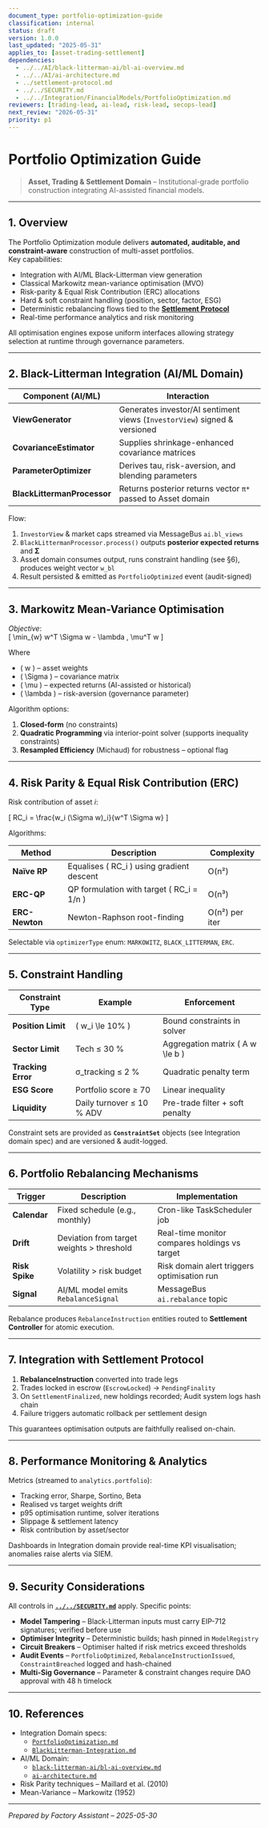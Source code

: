 ```yaml
---
document_type: portfolio-optimization-guide
classification: internal
status: draft
version: 1.0.0
last_updated: "2025-05-31"
applies_to: [asset-trading-settlement]
dependencies:
  - ../../AI/black-litterman-ai/bl-ai-overview.md
  - ../../AI/ai-architecture.md
  - ../settlement-protocol.md
  - ../../SECURITY.md
  - ../../Integration/FinancialModels/PortfolioOptimization.md
reviewers: [trading-lead, ai-lead, risk-lead, secops-lead]
next_review: "2026-05-31"
priority: p1
---
```


# Portfolio Optimization Guide  

> **Asset, Trading & Settlement Domain** – Institutional-grade portfolio construction integrating AI-assisted financial models.

---

## 1. Overview

The Portfolio Optimization module delivers **automated, auditable, and constraint-aware** construction of multi-asset portfolios.  
Key capabilities:

* Integration with AI/ML Black-Litterman view generation  
* Classical Markowitz mean-variance optimisation (MVO)  
* Risk-parity & Equal Risk Contribution (ERC) allocations  
* Hard & soft constraint handling (position, sector, factor, ESG)  
* Deterministic rebalancing flows tied to the **[Settlement Protocol](../settlement-protocol.md)**  
* Real-time performance analytics and risk monitoring  

All optimisation engines expose uniform interfaces allowing strategy selection at runtime through governance parameters.

---

## 2. Black-Litterman Integration (AI/ML Domain)

| Component (AI/ML) | Interaction |
|-------------------|-------------|
| **ViewGenerator** | Generates investor/AI sentiment views (`InvestorView`) signed & versioned |
| **CovarianceEstimator** | Supplies shrinkage-enhanced covariance matrices |
| **ParameterOptimizer** | Derives tau, risk-aversion, and blending parameters |
| **BlackLittermanProcessor** | Returns posterior returns vector `π*` passed to Asset domain |

Flow:

1. `InvestorView` & market caps streamed via MessageBus `ai.bl_views`  
2. `BlackLittermanProcessor.process()` outputs **posterior expected returns** and **Σ**  
3. Asset domain consumes output, runs constraint handling (see §6), produces weight vector `w_bl`  
4. Result persisted & emitted as `PortfolioOptimized` event (audit-signed)  

---

## 3. Markowitz Mean-Variance Optimisation

*Objective*:  
\[
\min_{w} w^T \Sigma w - \lambda \, \mu^T w
\]

Where  

* \( w \) – asset weights  
* \( \Sigma \) – covariance matrix  
* \( \mu \) – expected returns (AI-assisted or historical)  
* \( \lambda \) – risk-aversion (governance parameter)

Algorithm options:

1. **Closed-form** (no constraints)  
2. **Quadratic Programming** via interior-point solver (supports inequality constraints)  
3. **Resampled Efficiency** (Michaud) for robustness – optional flag

---

## 4. Risk Parity & Equal Risk Contribution (ERC)

Risk contribution of asset *i*:

\[
RC_i = \frac{w_i (\Sigma w)_i}{w^T \Sigma w}
\]

Algorithms:

| Method | Description | Complexity |
|--------|-------------|------------|
| **Naïve RP** | Equalises \( RC_i \) using gradient descent | O(n²) |
| **ERC-QP** | QP formulation with target \( RC_i = 1/n \) | O(n³) |
| **ERC-Newton** | Newton-Raphson root-finding | O(n²) per iter |

Selectable via `optimizerType` enum: `MARKOWITZ`, `BLACK_LITTERMAN`, `ERC`.

---

## 5. Constraint Handling

| Constraint Type | Example | Enforcement |
|-----------------|---------|-------------|
| **Position Limit** | \( w_i \le 10\% \) | Bound constraints in solver |
| **Sector Limit** | Tech ≤ 30 % | Aggregation matrix \( A w \le b \) |
| **Tracking Error** | σ\_tracking ≤ 2 % | Quadratic penalty term |
| **ESG Score** | Portfolio score ≥ 70 | Linear inequality |
| **Liquidity** | Daily turnover ≤ 10 % ADV | Pre-trade filter + soft penalty |

Constraint sets are provided as **`ConstraintSet`** objects (see Integration domain spec) and are versioned & audit-logged.

---

## 6. Portfolio Rebalancing Mechanisms

| Trigger | Description | Implementation |
|---------|-------------|----------------|
| **Calendar** | Fixed schedule (e.g., monthly) | Cron-like TaskScheduler job |
| **Drift** | Deviation from target weights > threshold | Real-time monitor compares holdings vs target |
| **Risk Spike** | Volatility > risk budget | Risk domain alert triggers optimisation run |
| **Signal** | AI/ML model emits `RebalanceSignal` | MessageBus `ai.rebalance` topic |

Rebalance produces `RebalanceInstruction` entities routed to **Settlement Controller** for atomic execution.

---

## 7. Integration with Settlement Protocol

1. **RebalanceInstruction** converted into trade legs  
2. Trades locked in escrow (`EscrowLocked`) → `PendingFinality`  
3. On `SettlementFinalized`, new holdings recorded; Audit system logs hash chain  
4. Failure triggers automatic rollback per settlement design

This guarantees optimisation outputs are faithfully realised on-chain.

---

## 8. Performance Monitoring & Analytics

Metrics (streamed to `analytics.portfolio`):

* Tracking error, Sharpe, Sortino, Beta  
* Realised vs target weights drift  
* p95 optimisation runtime, solver iterations  
* Slippage & settlement latency  
* Risk contribution by asset/sector

Dashboards in Integration domain provide real-time KPI visualisation; anomalies raise alerts via SIEM.

---

## 9. Security Considerations

All controls in **[`../../SECURITY.md`](../../SECURITY.md)** apply. Specific points:

* **Model Tampering** – Black-Litterman inputs must carry EIP-712 signatures; verified before use  
* **Optimiser Integrity** – Deterministic builds; hash pinned in `ModelRegistry`  
* **Circuit Breakers** – Optimiser halted if risk metrics exceed thresholds  
* **Audit Events** – `PortfolioOptimized`, `RebalanceInstructionIssued`, `ConstraintBreached` logged and hash-chained  
* **Multi-Sig Governance** – Parameter & constraint changes require DAO approval with 48 h timelock  

---

## 10. References

* Integration Domain specs:  
  * [`PortfolioOptimization.md`](../../Integration/FinancialModels/PortfolioOptimization.md)  
  * [`BlackLitterman-Integration.md`](../../Integration/FinancialModels/BlackLitterman-Integration.md)  
* AI/ML Domain:  
  * [`black-litterman-ai/bl-ai-overview.md`](../../AI/black-litterman-ai/bl-ai-overview.md)  
  * [`ai-architecture.md`](../../AI/ai-architecture.md)  
* Risk Parity techniques – Maillard et al. (2010)  
* Mean-Variance – Markowitz (1952)  

---

*Prepared by Factory Assistant – 2025-05-30*  
